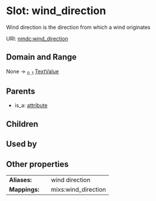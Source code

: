 
# Slot: wind_direction


Wind direction is the direction from which a wind originates

URI: [nmdc:wind_direction](https://microbiomedata/meta/wind_direction)


## Domain and Range

None &#8594;  <sub>0..1</sub> [TextValue](TextValue.md)

## Parents

 *  is_a: [attribute](attribute.md)

## Children


## Used by


## Other properties

|  |  |  |
| --- | --- | --- |
| **Aliases:** | | wind direction |
| **Mappings:** | | mixs:wind_direction |

